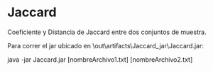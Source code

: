 # Jaccard
Coeficiente y Distancia de Jaccard entre dos conjuntos de muestra.

Para correr el jar ubicado en \out\artifacts\Jaccard_jar\Jaccard.jar:


java -jar Jaccard.jar [nombreArchivo1.txt] [nombreArchivo2.txt]
